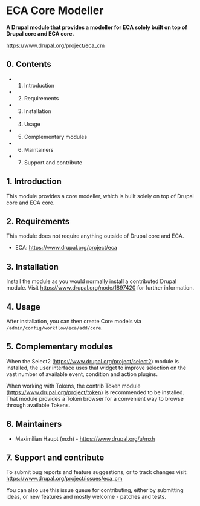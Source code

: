 # ECA Core Modeller

**A Drupal module that provides a modeller for ECA solely built on top of Drupal
core and ECA core.**

https://www.drupal.org/project/eca_cm

## 0. Contents

- 1. Introduction
- 2. Requirements
- 3. Installation
- 4. Usage
- 5. Complementary modules
- 6. Maintainers
- 7. Support and contribute

## 1. Introduction

This module provides a core modeller, which is built solely on top of Drupal
core and ECA core.

## 2. Requirements

This module does not require anything outside of Drupal core and ECA.
* ECA: https://www.drupal.org/project/eca

## 3. Installation

Install the module as you would normally install a contributed
Drupal module. Visit https://www.drupal.org/node/1897420 for further
information.

## 4. Usage

After installation, you can then create Core models via
`/admin/config/workflow/eca/add/core`.

## 5. Complementary modules

When the Select2 (https://www.drupal.org/project/select2) module is installed,
the user interface uses that widget to improve selection on the vast number of
available event, condition and action plugins.

When working with Tokens, the contrib Token module
(https://www.drupal.org/project/token) is recommended to be installed.
That module provides a Token browser for a convenient way to browse through
available Tokens.

## 6. Maintainers

* Maximilian Haupt (mxh) - https://www.drupal.org/u/mxh

## 7. Support and contribute

To submit bug reports and feature suggestions, or to track changes visit:
https://www.drupal.org/project/issues/eca_cm

You can also use this issue queue for contributing, either by submitting ideas,
or new features and mostly welcome - patches and tests.
